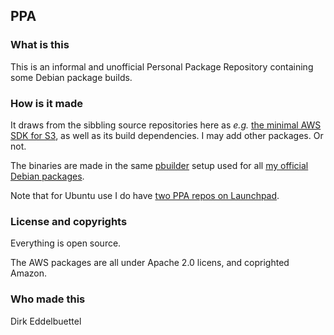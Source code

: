 
## PPA

### What is this

This is an informal and unofficial Personal Package Repository containing some
Debian package builds.

### How is it made

It draws from the sibbling source repositories here as _e.g._ [the minimal
AWS SDK for S3](https://github.com/eddelbuettel/pkg-aws-sdk-cpp-only-s3),
as well as its build dependencies. I may add other packages. Or not.

The binaries are made in the same [pbuilder](https://manpages.debian.org/unstable/pbuilder/pbuilder.8.en.html)
setup used for all [my official Debian packages](https://qa.debian.org/developer.php?login=edd@debian.org).

Note that for Ubuntu use I do have [two PPA repos on Launchpad](https://launchpad.net/~edd).

### License and copyrights

Everything is open source.

The AWS packages are all under Apache 2.0 licens, and coprighted Amazon.

### Who made this

Dirk Eddelbuettel
